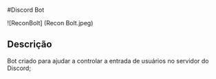 #Discord Bot

![ReconBolt] (Recon Bolt.jpeg)

## Descrição

Bot criado para ajudar a controlar a entrada de usuários no servidor do Discord;